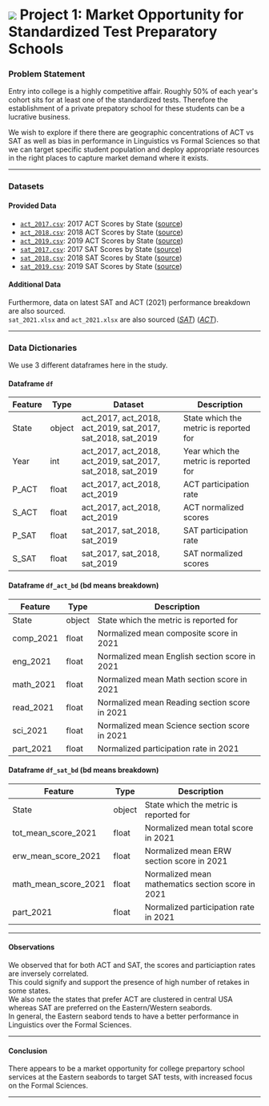 # ![](https://www.bloomingtonsouthoptimist.org/wp-content/uploads/2020/04/sat_act.png) Project 1: Market Opportunity for Standardized Test Preparatory Schools


### Problem Statement

Entry into college is a highly competitive affair. Roughly 50% of each year's cohort sits for at least one of the standardized tests. Therefore the establishment of a private prepatory school for these students can be a lucrative business.  

We wish to explore if there there are geographic concentrations of ACT vs SAT as well as bias in performance in Linguistics vs Formal Sciences so that we can target specific student population and deploy appropriate resources in the right places to capture market demand where it exists.

---

### Datasets

#### Provided Data


* [`act_2017.csv`](./data/act_2017.csv): 2017 ACT Scores by State ([source](https://blog.prepscholar.com/act-scores-by-state-averages-highs-and-lows))
* [`act_2018.csv`](./data/act_2018.csv): 2018 ACT Scores by State ([source](https://blog.prepscholar.com/act-scores-by-state-averages-highs-and-lows))
* [`act_2019.csv`](./data/act_2019.csv): 2019 ACT Scores by State ([source](https://blog.prepscholar.com/act-scores-by-state-averages-highs-and-lows))
* [`sat_2017.csv`](./data/sat_2017.csv): 2017 SAT Scores by State ([source](https://blog.collegevine.com/here-are-the-average-sat-scores-by-state/))
* [`sat_2018.csv`](./data/sat_2018.csv): 2018 SAT Scores by State ([source](https://blog.collegevine.com/here-are-the-average-sat-scores-by-state/))
* [`sat_2019.csv`](./data/sat_2019.csv): 2019 SAT Scores by State ([source](https://blog.prepscholar.com/average-sat-scores-by-state-most-recent))


#### Additional Data
Furthermore, data on latest SAT and ACT (2021) performance breakdown are also sourced.  
`sat_2021.xlsx` and `act_2021.xlsx` are also sourced ([*SAT*](https://nces.ed.gov/programs/digest/d21/tables/dt21_226.40.asp)) ([*ACT*](https://nces.ed.gov/programs/digest/d21/tables/dt21_226.60.asp)).

---
### Data Dictionaries
We use 3 different dataframes here in the study.  

#### Dataframe `df`
|Feature|Type|Dataset|Description|
|---|---|---|---|
|State|object|act_2017, act_2018, act_2019, sat_2017, sat_2018, sat_2019|State which the metric is reported for|
|Year|int|act_2017, act_2018, act_2019, sat_2017, sat_2018, sat_2019|Year which the metric is reported for|
|P_ACT|float|act_2017, act_2018, act_2019|ACT participation rate|
|S_ACT|float|act_2017, act_2018, act_2019|ACT normalized scores|
|P_SAT|float|sat_2017, sat_2018, sat_2019|SAT participation rate|
|S_SAT|float|sat_2017, sat_2018, sat_2019|SAT normalized scores|


#### Dataframe `df_act_bd` (bd means breakdown)
|Feature|Type|Description|
|---|---|---|
|State|object|State which the metric is reported for|
|comp_2021|float|Normalized mean composite score in 2021|
|eng_2021|float|Normalized mean English section score in 2021|
|math_2021|float|Normalized mean Math section score in 2021|
|read_2021|float|Normalized mean Reading section score in 2021|
|sci_2021|float|Normalized mean Science section score in 2021|
|part_2021|float|Normalized participation rate in 2021|


#### Dataframe `df_sat_bd` (bd means breakdown)
|Feature|Type|Description|
|---|---|---|
|State|object|State which the metric is reported for|
|tot_mean_score_2021|float|Normalized mean total score in 2021|
|erw_mean_score_2021|float|Normalized mean ERW section score in 2021|
|math_mean_score_2021|float|Normalized mean mathematics section score in 2021|
|part_2021|float|Normalized participation rate in 2021|

---
#### Observations

We observed that for both ACT and SAT, the scores and particiaption rates are inversely correlated.  
This could signify and support the presence of high number of retakes in some states.  
We also note the states that prefer ACT are clustered in central USA whereas SAT are preferred on the Eastern/Western seabords.  
In general, the Eastern seabord tends to have a better performance in Linguistics over the Formal Sciences.  

---

#### Conclusion
There appears to be a market opportunity for college prepartory school services at the Eastern seabords to target SAT tests, with increased focus on the Formal Sciences.

---